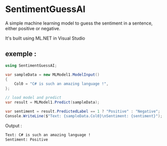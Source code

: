 # SentimentGuessAI

A simple machine learning model to guess the sentiment in a sentence, either positive or negative.

It's built using ML.NET in Visual Studio

## exemple : 

```cs
using SentimentGuessAI;

var sampleData = new MLModel1.ModelInput()
{
    Col0 = "C# is such an amazing language !",
};

// load model and predict
var result = MLModel1.Predict(sampleData);

var sentiment = result.PredictedLabel == 1 ? "Positive" : "Negative";
Console.WriteLine($"Text: {sampleData.Col0}\nSentiment: {sentiment}");
````

Output : 

```bash
Text: C# is such an amazing language !
Sentiment: Positive
```